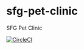 # sfg-pet-clinic
SFG Pet Clinic

[![CircleCI](https://circleci.com/gh/oleg4442/sfg-pet-clinic.svg?style=svg)](https://circleci.com/gh/oleg4442/sfg-pet-clinic)
